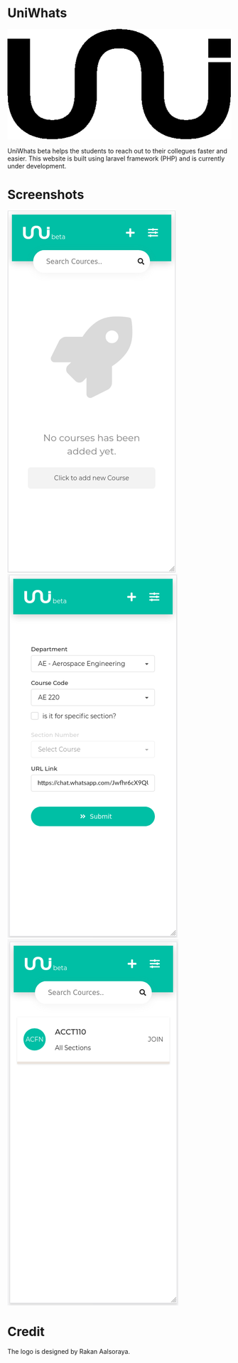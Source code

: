 # UniWhats

![alt text](https://github.com/almazmumi/UniWhats/blob/master/uniwhats/public/images/logo-black.png)

UniWhats beta helps the students to reach out to their collegues faster and easier. This website is built using laravel framework (PHP) and is currently under development. 


# Screenshots

![Screenshot](https://github.com/almazmumi/UniWhats/blob/master/screenshot%201.png)
![Screenshot](https://github.com/almazmumi/UniWhats/blob/master/Screenshot%202.png)
![Screenshot](https://github.com/almazmumi/UniWhats/blob/master/Screenshot%203.png)


# Credit
The logo is designed by Rakan Aalsoraya.
